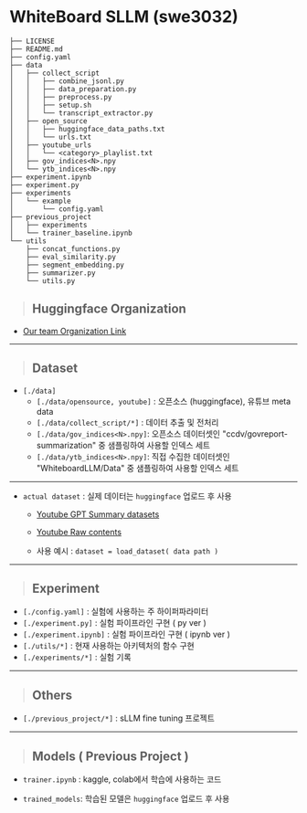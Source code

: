 # WhiteBoard SLLM (swe3032)

```
├── LICENSE
├── README.md
├── config.yaml
├── data
│   ├── collect_script
│   │   ├── combine_jsonl.py
│   │   ├── data_preparation.py
│   │   ├── preprocess.py
│   │   ├── setup.sh
│   │   └── transcript_extractor.py
│   ├── open_source
│   │   ├── huggingface_data_paths.txt
│   │   └── urls.txt
│   ├── youtube_urls
│   │   └── <category>_playlist.txt
│   ├── gov_indices<N>.npy
│   └── ytb_indices<N>.npy
├── experiment.ipynb
├── experiment.py
├── experiments
│   └── example
│       └── config.yaml
├── previous_project
│   ├── experiments
│   └── trainer_baseline.ipynb
└── utils
    ├── concat_functions.py
    ├── eval_similarity.py
    ├── segment_embedding.py
    ├── summarizer.py
    └── utils.py

```
> ## Huggingface Organization
* [Our team Organization Link](https://huggingface.co/WhiteboardLLM)
---
> ## Dataset

* `[./data]` 
    * `[./data/opensource, youtube]` : 오픈소스 (huggingface), 유튜브 meta data
    * `[./data/collect_script/*]` : 데이터 추출 및 전처리
    * `[./data/gov_indices<N>.npy]`: 오픈소스 데이터셋인 "ccdv/govreport-summarization" 중 샘플링하여 사용할 인덱스 세트
    * `[./data/ytb_indices<N>.npy]`: 직접 수집한 데이터셋인 "WhiteboardLLM/Data" 중 샘플링하여 사용할 인덱스 세트
----
* `actual dataset` : 실제 데이터는 `huggingface` 업로드 후 사용
    * [Youtube GPT Summary datasets](https://huggingface.co/datasets/ht324/WhiteBoard_LLM_Data_response)
    
    * [Youtube Raw contents](https://huggingface.co/datasets/WhiteboardLLM/Data)
    
    *  사용 예시 : ```dataset = load_dataset( data path )```

---

> ## Experiment
* `[./config.yaml]` : 실험에 사용하는 주 하이퍼파라미터
* `[./experiment.py]` : 실험 파이프라인 구현 ( py ver )
* `[./experiment.ipynb]` : 실험 파이프라인 구현 ( ipynb ver )
* `[./utils/*]` : 현재 사용하는 아키텍처의 함수 구현
* `[./experiments/*]` : 실험 기록

---

> ## Others
* `[./previous_project/*]` : sLLM fine tuning 프로젝트
    
----
> ## Models ( Previous Project )
* `trainer.ipynb` : kaggle, colab에서 학습에 사용하는 코드

* `trained_models`: 학습된 모델은 `huggingface` 업로드 후 사용